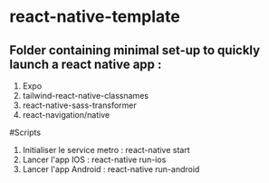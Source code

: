 # react-native-template

## Folder containing minimal set-up to quickly launch a react native app : 

1. Expo 
2. tailwind-react-native-classnames
3. react-native-sass-transformer
4. react-navigation/native


#Scripts 

1. Initialiser le service metro : react-native start 
2. Lancer l'app IOS : react-native run-ios
3. Lancer l'app Android : react-native run-android
